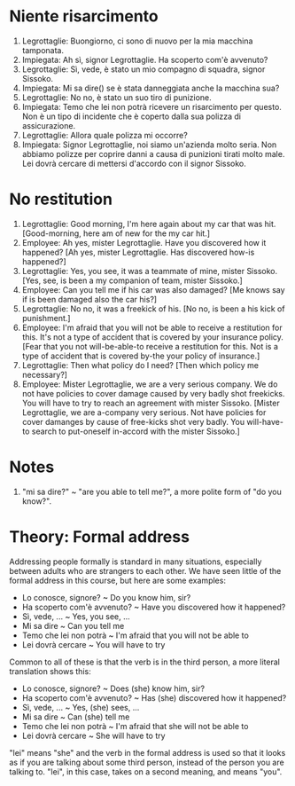 # Niente risarcimento

1. Legrottaglie: Buongiorno, ci sono di nuovo per la mia macchina tamponata.
1. Impiegata: Ah sì, signor Legrottaglie. Ha scoperto com'è avvenuto?
1. Legrottaglie: Sì, vede, è stato un mio compagno di squadra, signor Sissoko.
1. Impiegata: Mi sa dire() se è stata danneggiata anche la macchina sua?
1. Legrottaglie: No no, è stato un suo tiro di punizione.
1. Impiegata: Temo che lei non potrà ricevere un risarcimento per questo. Non
è un tipo di incidente che è coperto dalla sua polizza di assicurazione.
1. Legrottaglie: Allora quale polizza mi occorre?
1. Impiegata: Signor Legrottaglie, noi siamo un'azienda molto seria. Non abbiamo
polizze per coprire danni a causa di punizioni tirati molto male. Lei dovrà
cercare di mettersi d'accordo con il signor Sissoko.

# No restitution

1. Legrottaglie: Good morning, I'm here again about my car that was hit.
[Good-morning, here am of new for the my car hit.]
1. Employee: Ah yes, mister Legrottaglie. Have you discovered how it happened?
[Ah yes, mister Legrottaglie. Has discovered how-is happened?]
1. Legrottaglie: Yes, you see, it was a teammate of mine, mister Sissoko.
[Yes, see, is been a my companion of team, mister Sissoko.]
1. Employee: Can you tell me if his car was also damaged?
[Me knows say if is been damaged also the car his?]
1. Legrottaglie: No no, it was a freekick of his.
[No no, is been a his kick of punishment.]
1. Employee: I'm afraid that you will not be able to receive a restitution for 
this. It's not a type of accident that is covered by your insurance policy.
[Fear that you not will-be-able-to receive a restitution for this. Not is a 
type of accident that is covered by-the your policy of insurance.]
1. Legrottaglie: Then what policy do I need?
[Then which policy me necessary?]
1. Employee: Mister Legrottaglie, we are a very serious company. We do not have
policies to cover damage caused by very badly shot freekicks. You will have to
try to reach an agreement with mister Sissoko.
[Mister Legrottaglie, we are a-company very serious. Not have policies for cover
damanges by cause of free-kicks shot very badly. You will-have-to search to
put-oneself in-accord with the mister Sissoko.]

# Notes

1. "mi sa dire?" ~ "are you able to tell me?", a more polite form of "do you know?".

# Theory: Formal address

Addressing people formally is standard in many situations, especially between
adults who are strangers to each other. We have seen little of the formal address
in this course, but here are some examples:

- Lo conosce, signore? ~ Do you know him, sir?
- Ha scoperto com'è avvenuto? ~ Have you discovered how it happened?
- Sì, vede, ... ~ Yes, you see, ...
- Mi sa dire ~ Can you tell me
- Temo che lei non potrà ~ I'm afraid that you will not be able to
- Lei dovrà cercare ~ You will have to try

Common to all of these is that the verb is in the third person, a more literal
translation shows this:

- Lo conosce, signore? ~ Does (she) know him, sir?
- Ha scoperto com'è avvenuto? ~ Has (she) discovered how it happened?
- Sì, vede, ... ~ Yes, (she) sees, ...
- Mi sa dire ~ Can (she) tell me
- Temo che lei non potrà ~ I'm afraid that she will not be able to
- Lei dovrà cercare ~ She will have to try

"lei" means "she" and the verb in the formal address is used so that it looks
as if you are talking about some third person, instead of the person you are
talking to. "lei", in this case, takes on a second meaning, and means "you".
